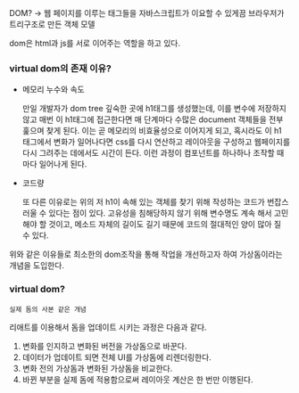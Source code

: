DOM? → 웹 페이지를 이루는 태그들을 자바스크립트가 이요할 수 있게끔 브라우저가 트리구조로 만든 객체 모델

dom은 html과 js를 서로 이어주는 역할을 하고 있다.

### virtual dom의 존재 이유?

- 메모리 누수와 속도

  만일 개발자가 dom tree 깊숙한 곳에 h1태그를 생성했는데, 이를 변수에 저장하지 않고 매번 이 h1태그에 접근한다면 매 단계마다 수많은 document 객체들을 전부 훑으며 찾게 된다. 이는 곧 메모리의 비효율성으로 이어지게 되고, 혹시라도 이 h1 태그에서 변화가 일어나다면 css를 다시 연산하고 레이아웃을 구성하고 웹페이지를 다시 그려주는 데에서도 시간이 든다. 이런 과정이 컴포넌트를 하나하나 조작할 때마다 일어나게 된다.

- 코드량

  또 다른 이유로는 위의 저 h1이 속해 있는 객체를 찾기 위해 작성하는 코드가 번잡스러울 수 있다는 점이 있다. 고유성을 침해당하지 않기 위해 변수명도 계속 해서 고민해야 할 것이고, 메소드 자체의 길이도 길기 때문에 코드의 절대적인 양이 많아 질 수 있다.

위와 같은 이유들로 최소한의 dom조작을 통해 작업을 개선하고자 하여 가상돔이라는 개념을 도입한다.

### virtual dom?

`실제 돔의 사본 같은 개념`

리애트를 이용해서 돔을 업데이트 시키는 과정은 다음과 같다.

1. 변화를 인지하고 변화된 버전을 가상돔으로 바꾼다.
2. 데이터가 업데이트 되면 전체 UI를 가상돔에 리렌더링한다.
3. 변화 전의 가상돔과 변화된 가상돔을 비교한다.
4. 바뀐 부분을 실제 돔에 적용함으로써 레이아웃 계산은 한 번만 이행된다.
